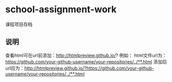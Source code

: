 # school-assignment-work
课程项目存档

## 说明

查看html可在url前添加：http://htmlpreview.github.io/?
例如：
html文件url为：https://github.com/your-github-username/your-repositories/../**.html
添加后url应为：http://htmlpreview.github.io/?https://github.com/your-github-username/your-repositories/../**.html

